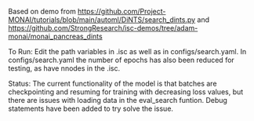 Based on demo from https://github.com/Project-MONAI/tutorials/blob/main/automl/DiNTS/search_dints.py and https://github.com/StrongResearch/isc-demos/tree/adam-monai/monai_pancreas_dints

To Run:
Edit the path variables in .isc as well as in configs/search.yaml. In configs/search.yaml the number of epochs has also been reduced for testing, as have nnodes in the .isc.

Status:
The current functionality of the model is that batches are checkpointing and resuming for training with decreasing loss values, but there are issues with loading data in the eval_search funtion. Debug statements have been added to try solve the issue.
